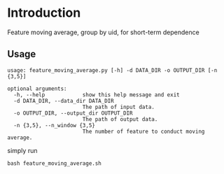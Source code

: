 # Introduction

Feature moving average, group by uid, for short-term dependence

## Usage

```shell
usage: feature_moving_average.py [-h] -d DATA_DIR -o OUTPUT_DIR [-n {3,5}]

optional arguments:
  -h, --help            show this help message and exit
  -d DATA_DIR, --data_dir DATA_DIR
                        The path of input data.
  -o OUTPUT_DIR, --output_dir OUTPUT_DIR
                        The path of output data.
  -n {3,5}, --n_window {3,5}
                        The number of feature to conduct moving average.
```

simply run

```shell
bash feature_moving_average.sh
```
